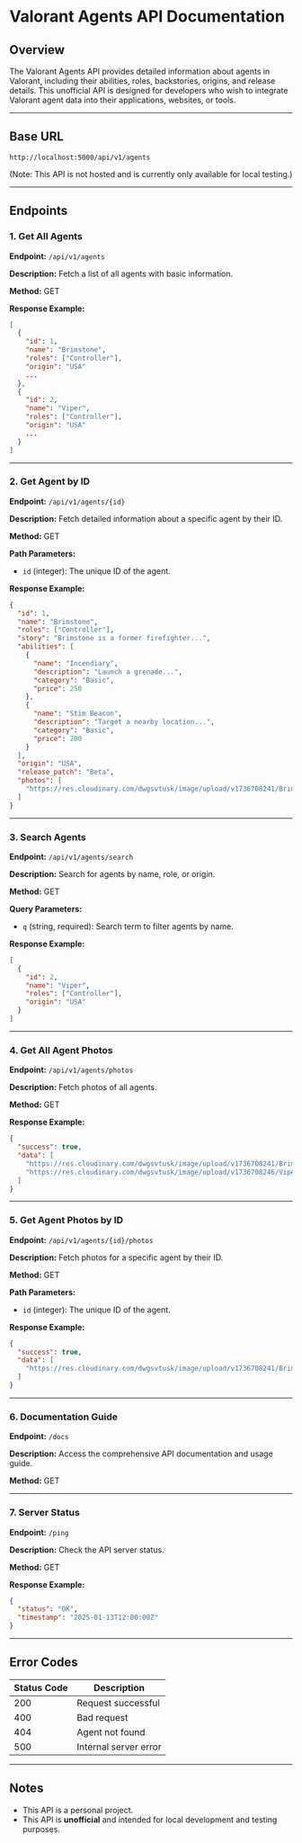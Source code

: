 # Valorant Agents API Documentation

## Overview
The Valorant Agents API provides detailed information about agents in Valorant, including their abilities, roles, backstories, origins, and release details. This unofficial API is designed for developers who wish to integrate Valorant agent data into their applications, websites, or tools.

---

## Base URL
```
http://localhost:5000/api/v1/agents
```

(Note: This API is not hosted and is currently only available for local testing.)

---

## Endpoints

### 1. Get All Agents
**Endpoint:** `/api/v1/agents`

**Description:** Fetch a list of all agents with basic information.

**Method:** GET

**Response Example:**
```json
[
  {
    "id": 1,
    "name": "Brimstone",
    "roles": ["Controller"],
    "origin": "USA"
    ...
  },
  {
    "id": 2,
    "name": "Viper",
    "roles": ["Controller"],
    "origin": "USA"
    ...
  }
]
```

---

### 2. Get Agent by ID
**Endpoint:** `/api/v1/agents/{id}`

**Description:** Fetch detailed information about a specific agent by their ID.

**Method:** GET

**Path Parameters:**
- `id` (integer): The unique ID of the agent.

**Response Example:**
```json
{
  "id": 1,
  "name": "Brimstone",
  "roles": ["Controller"],
  "story": "Brimstone is a former firefighter...",
  "abilities": [
    {
      "name": "Incendiary",
      "description": "Launch a grenade...",
      "category": "Basic",
      "price": 250
    },
    {
      "name": "Stim Beacon",
      "description": "Target a nearby location...",
      "category": "Basic",
      "price": 200
    }
  ],
  "origin": "USA",
  "release_patch": "Beta",
  "photos": [
    "https://res.cloudinary.com/dwgsvtusk/image/upload/v1736708241/Brimstone_w8vw84.png"
  ]
}
```

---

### 3. Search Agents
**Endpoint:** `/api/v1/agents/search`

**Description:** Search for agents by name, role, or origin.

**Method:** GET

**Query Parameters:**
- `q` (string, required): Search term to filter agents by name.

**Response Example:**
```json
[
  {
    "id": 2,
    "name": "Viper",
    "roles": ["Controller"],
    "origin": "USA"
  }
]
```

---

### 4. Get All Agent Photos
**Endpoint:** `/api/v1/agents/photos`

**Description:** Fetch photos of all agents.

**Method:** GET

**Response Example:**
```json
{
  "success": true,
  "data": [
    "https://res.cloudinary.com/dwgsvtusk/image/upload/v1736708241/Brimstone_w8vw84.png",
    "https://res.cloudinary.com/dwgsvtusk/image/upload/v1736708246/Viper_gyqkfx.png"
  ]
}
```

---

### 5. Get Agent Photos by ID
**Endpoint:** `/api/v1/agents/{id}/photos`

**Description:** Fetch photos for a specific agent by their ID.

**Method:** GET

**Path Parameters:**
- `id` (integer): The unique ID of the agent.

**Response Example:**
```json
{
  "success": true,
  "data": [
    "https://res.cloudinary.com/dwgsvtusk/image/upload/v1736708241/Brimstone_w8vw84.png"
  ]
}
```

---

### 6. Documentation Guide
**Endpoint:** `/docs`

**Description:** Access the comprehensive API documentation and usage guide.

**Method:** GET

---

### 7. Server Status
**Endpoint:** `/ping`

**Description:** Check the API server status.

**Method:** GET

**Response Example:**
```json
{
  "status": "OK",
  "timestamp": "2025-01-13T12:00:00Z"
}
```

---

## Error Codes

| Status Code | Description                  |
|-------------|------------------------------|
| 200         | Request successful           |
| 400         | Bad request                  |
| 404         | Agent not found              |
| 500         | Internal server error        |

---

## Notes
- This API is a personal project.
- This API is **unofficial** and intended for local development and testing purposes.
